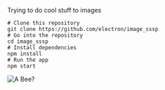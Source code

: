 Trying to do cool stuff to images

```
# Clone this repository
git clone https://github.com/electron/image_sssp
# Go into the repository
cd image_sssp
# Install dependencies
npm install
# Run the app
npm start

```

![A Bee?](bee.gif)
